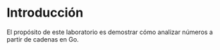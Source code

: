 # Introducción

El propósito de este laboratorio es demostrar cómo analizar números a partir de cadenas en Go.

